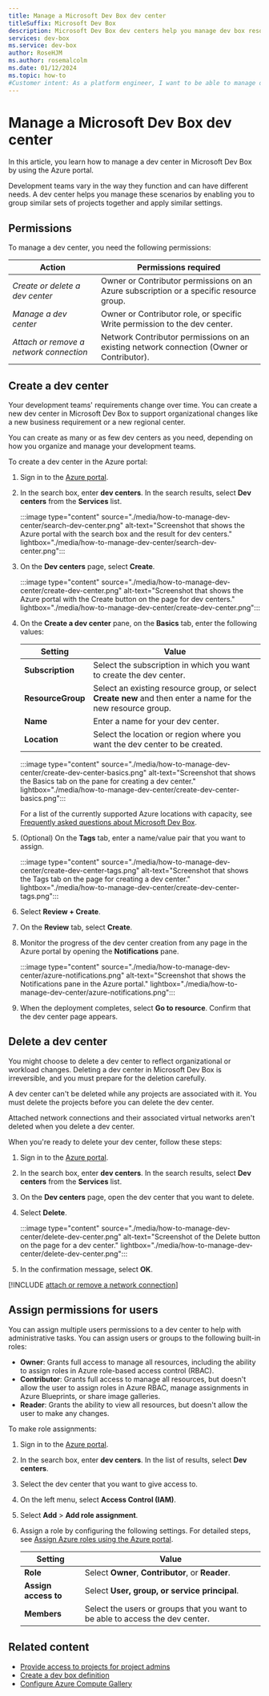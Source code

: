 ```yaml
---
title: Manage a Microsoft Dev Box dev center
titleSuffix: Microsoft Dev Box
description: Microsoft Dev Box dev centers help you manage dev box resources, grouping projects with similar settings. Learn how to create, delete, and manage dev centers.
services: dev-box
ms.service: dev-box
author: RoseHJM
ms.author: rosemalcolm
ms.date: 01/12/2024
ms.topic: how-to
#Customer intent: As a platform engineer, I want to be able to manage dev centers so that I can manage my Microsoft Dev Box implementation.
---
```


# Manage a Microsoft Dev Box dev center

In this article, you learn how to manage a dev center in Microsoft Dev Box by using the Azure portal.

Development teams vary in the way they function and can have different needs. A dev center helps you manage these scenarios by enabling you to group similar sets of projects together and apply similar settings.

## Permissions

To manage a dev center, you need the following permissions:

| Action | Permissions required |
|---|---|
| _Create or delete a dev center_ | Owner or Contributor permissions on an Azure subscription or a specific resource group. |
| _Manage a dev center_ | Owner or Contributor role, or specific Write permission to the dev center. |
| _Attach or remove a network connection_ | Network Contributor permissions on an existing network connection (Owner or Contributor). |

## Create a dev center

Your development teams' requirements change over time. You can create a new dev center in Microsoft Dev Box to support organizational changes like a new business requirement or a new regional center.

You can create as many or as few dev centers as you need, depending on how you organize and manage your development teams.

To create a dev center in the Azure portal: 

1. Sign in to the [Azure portal](https://portal.azure.com).

1. In the search box, enter **dev centers**. In the search results, select **Dev centers** from the **Services** list.

   :::image type="content" source="./media/how-to-manage-dev-center/search-dev-center.png" alt-text="Screenshot that shows the Azure portal with the search box and the result for dev centers." lightbox="./media/how-to-manage-dev-center/search-dev-center.png":::

1. On the **Dev centers** page, select **Create**.

   :::image type="content" source="./media/how-to-manage-dev-center/create-dev-center.png" alt-text="Screenshot that shows the Azure portal with the Create button on the page for dev centers." lightbox="./media/how-to-manage-dev-center/create-dev-center.png":::

1. On the **Create a dev center** pane, on the **Basics** tab, enter the following values:

   | Setting | Value |
   |---|---|
   | **Subscription** | Select the subscription in which you want to create the dev center. |
   | **ResourceGroup** | Select an existing resource group, or select **Create new** and then enter a name for the new resource group. |
   | **Name** | Enter a name for your dev center. |
   | **Location** | Select the location or region where you want the dev center to be created. |

   :::image type="content" source="./media/how-to-manage-dev-center/create-dev-center-basics.png" alt-text="Screenshot that shows the Basics tab on the pane for creating a dev center." lightbox="./media/how-to-manage-dev-center/create-dev-center-basics.png":::

   For a list of the currently supported Azure locations with capacity, see [Frequently asked questions about Microsoft Dev Box](https://aka.ms/devbox_acom).

1. (Optional) On the **Tags** tab, enter a name/value pair that you want to assign.

   :::image type="content" source="./media/how-to-manage-dev-center/create-dev-center-tags.png" alt-text="Screenshot that shows the Tags tab on the page for creating a dev center." lightbox="./media/how-to-manage-dev-center/create-dev-center-tags.png":::

1. Select **Review + Create**.

1. On the **Review** tab, select **Create**.

1. Monitor the progress of the dev center creation from any page in the Azure portal by opening the **Notifications** pane.

   :::image type="content" source="./media/how-to-manage-dev-center/azure-notifications.png" alt-text="Screenshot that shows the Notifications pane in the Azure portal." lightbox="./media/how-to-manage-dev-center/azure-notifications.png":::

1. When the deployment completes, select **Go to resource**. Confirm that the dev center page appears.

## Delete a dev center

You might choose to delete a dev center to reflect organizational or workload changes. Deleting a dev center in Microsoft Dev Box is irreversible, and you must prepare for the deletion carefully.

A dev center can't be deleted while any projects are associated with it. You must delete the projects before you can delete the dev center.

Attached network connections and their associated virtual networks aren't deleted when you delete a dev center.

When you're ready to delete your dev center, follow these steps:

1. Sign in to the [Azure portal](https://portal.azure.com).

1. In the search box, enter **dev centers**. In the search results, select **Dev centers** from the **Services** list.

1. On the **Dev centers** page, open the dev center that you want to delete.

1. Select **Delete**.

   :::image type="content" source="./media/how-to-manage-dev-center/delete-dev-center.png" alt-text="Screenshot of the Delete button on the page for a dev center." lightbox="./media/how-to-manage-dev-center/delete-dev-center.png":::

1. In the confirmation message, select **OK**.

[!INCLUDE [attach or remove a network connection](./includes/attach-remove-network-connections.md)]

## Assign permissions for users

You can assign multiple users permissions to a dev center to help with administrative tasks. You can assign users or groups to the following built-in roles:

- **Owner**: Grants full access to manage all resources, including the ability to assign roles in Azure role-based access control (RBAC).
- **Contributor**: Grants full access to manage all resources, but doesn't allow the user to assign roles in Azure RBAC, manage assignments in Azure Blueprints, or share image galleries.
- **Reader**: Grants the ability to view all resources, but doesn't allow the user to make any changes.

To make role assignments:

1. Sign in to the [Azure portal](https://portal.azure.com).

1. In the search box, enter **dev centers**. In the list of results, select **Dev centers**.

1. Select the dev center that you want to give access to.

1. On the left menu, select **Access Control (IAM)**.

1. Select **Add** > **Add role assignment**.

1. Assign a role by configuring the following settings. For detailed steps, see [Assign Azure roles using the Azure portal](../role-based-access-control/role-assignments-portal.md).

    | Setting | Value |
    |---|---|
    | **Role** | Select **Owner**, **Contributor**, or **Reader**. |
    | **Assign access to** | Select **User, group, or service principal**. |
    | **Members** | Select the users or groups that you want to be able to access the dev center. |

## Related content

- [Provide access to projects for project admins](./how-to-project-admin.md)
- [Create a dev box definition](quickstart-configure-dev-box-service.md#create-a-dev-box-definition)
- [Configure Azure Compute Gallery](./how-to-configure-azure-compute-gallery.md)
